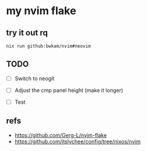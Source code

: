 # my nvim flake

## try it out rq
`nix run github:bwkam/nvim#neovim`

## TODO
- [ ] Switch to neogit
- [ ] Adjust the cmp panel height (make it longer)
- [ ] Test


## refs
- https://github.com/Gerg-L/nvim-flake
- https://github.com/itslychee/config/tree/nixos/nvim
